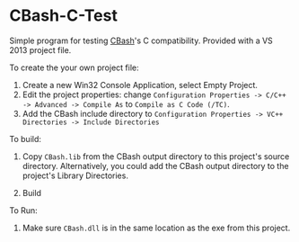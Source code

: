 CBash-C-Test
============

Simple program for testing [CBash](https://github.com/lojack5/CBash)'s C compatibility.  Provided with a VS 2013 project file.

To create the your own project file:
 1. Create a new Win32 Console Application, select Empty Project.
 2. Edit the project properties: change `Configuration Properties -> C/C++ -> Advanced -> Compile As` to `Compile as C Code (/TC)`.
 3. Add the CBash include directory to `Configuration Properties -> VC++ Directories -> Include Directories`

To build:
 1. Copy `CBash.lib` from the CBash output directory to this project's source directory.
    Alternatively, you could add the CBash output directory to the project's Library Directories.

 2. Build

To Run:
 1. Make sure `CBash.dll` is in the same location as the exe from this project.

